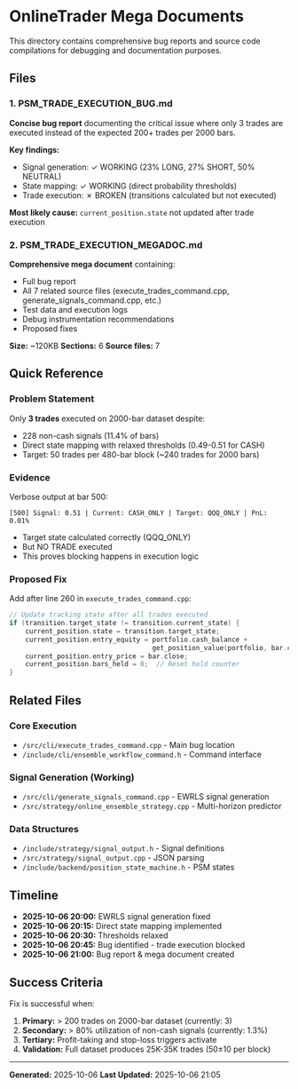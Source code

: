 # OnlineTrader Mega Documents

This directory contains comprehensive bug reports and source code compilations for debugging and documentation purposes.

## Files

### 1. PSM_TRADE_EXECUTION_BUG.md
**Concise bug report** documenting the critical issue where only 3 trades are executed instead of the expected 200+ trades per 2000 bars.

**Key findings:**
- Signal generation: ✓ WORKING (23% LONG, 27% SHORT, 50% NEUTRAL)
- State mapping: ✓ WORKING (direct probability thresholds)
- Trade execution: ✗ BROKEN (transitions calculated but not executed)

**Most likely cause:** `current_position.state` not updated after trade execution

### 2. PSM_TRADE_EXECUTION_MEGADOC.md
**Comprehensive mega document** containing:
- Full bug report
- All 7 related source files (execute_trades_command.cpp, generate_signals_command.cpp, etc.)
- Test data and execution logs
- Debug instrumentation recommendations
- Proposed fixes

**Size:** ~120KB
**Sections:** 6
**Source files:** 7

## Quick Reference

### Problem Statement
Only **3 trades** executed on 2000-bar dataset despite:
- 228 non-cash signals (11.4% of bars)
- Direct state mapping with relaxed thresholds (0.49-0.51 for CASH)
- Target: 50 trades per 480-bar block (~240 trades for 2000 bars)

### Evidence
Verbose output at bar 500:
```
[500] Signal: 0.51 | Current: CASH_ONLY | Target: QQQ_ONLY | PnL: 0.01%
```
- Target state calculated correctly (QQQ_ONLY)
- But NO TRADE executed
- This proves blocking happens in execution logic

### Proposed Fix
Add after line 260 in `execute_trades_command.cpp`:
```cpp
// Update tracking state after all trades executed
if (transition.target_state != transition.current_state) {
    current_position.state = transition.target_state;
    current_position.entry_equity = portfolio.cash_balance +
                                    get_position_value(portfolio, bar.close);
    current_position.entry_price = bar.close;
    current_position.bars_held = 0;  // Reset hold counter
}
```

## Related Files

### Core Execution
- `/src/cli/execute_trades_command.cpp` - Main bug location
- `/include/cli/ensemble_workflow_command.h` - Command interface

### Signal Generation (Working)
- `/src/cli/generate_signals_command.cpp` - EWRLS signal generation
- `/src/strategy/online_ensemble_strategy.cpp` - Multi-horizon predictor

### Data Structures
- `/include/strategy/signal_output.h` - Signal definitions
- `/src/strategy/signal_output.cpp` - JSON parsing
- `/include/backend/position_state_machine.h` - PSM states

## Timeline

- **2025-10-06 20:00:** EWRLS signal generation fixed
- **2025-10-06 20:15:** Direct state mapping implemented
- **2025-10-06 20:30:** Thresholds relaxed
- **2025-10-06 20:45:** Bug identified - trade execution blocked
- **2025-10-06 21:00:** Bug report & mega document created

## Success Criteria

Fix is successful when:
1. **Primary:** > 200 trades on 2000-bar dataset (currently: 3)
2. **Secondary:** > 80% utilization of non-cash signals (currently: 1.3%)
3. **Tertiary:** Profit-taking and stop-loss triggers activate
4. **Validation:** Full dataset produces 25K-35K trades (50±10 per block)

---

**Generated:** 2025-10-06
**Last Updated:** 2025-10-06 21:05
